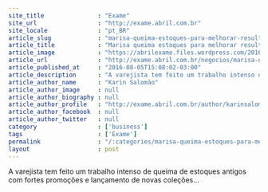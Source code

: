 ```yaml
---
site_title               : "Exame"
site_url                 : "http://exame.abril.com.br"
site_locale              : "pt_BR"
article_slug             : "marisa-queima-estoques-para-melhorar-resultados"
article_title            : "Marisa queima estoques para melhorar resultados"
article_image            : "https://abrilexame.files.wordpress.com/2016/09/size_960_16_9_lojasmarisa1.jpg?quality=70&strip=all&w=960"
article_url              : "http://exame.abril.com.br/negocios/marisa-queima-estoques-para-melhorar-resultados/"
article_published_at     : "2016-08-05T15:08:02-03:00"
article_description      : "A varejista tem feito um trabalho intenso de queima de estoques antigos com fortes promoções e lançamento de novas coleções..."
article_author_name      : "Karin Salomão"
article_author_image     : null
article_author_biography : null
article_author_profile   : "http://exame.abril.com.br/author/karinsalomaoexame/"
article_author_facebook  : null
article_author_twitter   : null
category                 : ['business']
tags                     : ['Exame']
permalink                : "/:categories/marisa-queima-estoques-para-melhorar-resultados/"
layout                   : post
---
```


A varejista tem feito um trabalho intenso de queima de estoques antigos com fortes promoções e lançamento de novas coleções...
